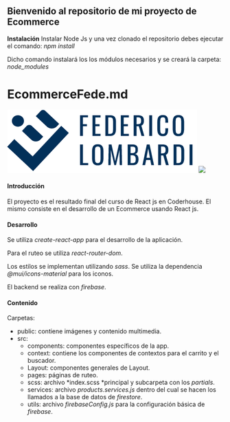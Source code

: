 ##  Bienvenido al repositorio de mi proyecto de Ecommerce
**Instalación**
Instalar Node Js y una vez clonado el repositorio debes ejecutar el comando:
*npm install*

Dicho comando instalará los los módulos necesarios y se creará la carpeta: *node_modules*

# EcommerceFede.md
![](/public/logoOscuroVerticalFede.png)
![](/public/animation.gif)


#### Introducción
El proyecto es el resultado final del curso de React js en Coderhouse.
El mismo consiste en el desarrollo de un Ecommerce usando React js.

#### Desarrollo
Se utiliza *create-react-app* para el desarrollo de la aplicación.

Para el ruteo se utiliza *react-router-dom*.

Los estilos se implementan utilizando *sass*.
Se utiliza la dependencia  *@mui/icons-material* para los iconos.

El backend se realiza con *firebase*.

#### Contenido
Carpetas:
- public: contiene imágenes y contenido multimedia.
- src:
	- components: componentes específicos de la app.
	- context: contiene los componentes de contextos para el carrito y el buscador.
	- Layout: componentes generales de Layout.
	- pages: páginas de ruteo.
	- scss: archivo *index.scss *principal y subcarpeta con los *partials*.
	- services: archivo *products.services.js* dentro del cual se hacen los llamados a la base de datos de *firestore*.
	- utils: archivo *firebaseConfig.js* para la configuración básica de *firebase*.


